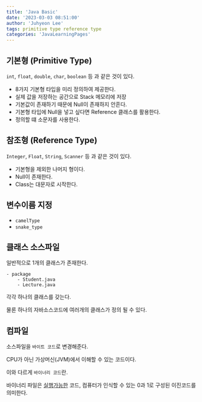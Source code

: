 ```yaml
---
title: 'Java Basic'
date: '2023-03-03 08:51:00'
author: 'Juhyeon Lee'
tags: primitive type reference type
categories: 'JavaLearningPages'
---
```


## 기본형 (Primitive Type)


`int`, `float`, `double`, `char`, `boolean` 등 과 같은 것이 있다.

- 8가지 기본형 타입을 미리 정의하여 제공한다.
- 실제 값을 저장하는 공간으로 Stack 메모리에 저장
- 기본값이 존재하기 때문에 Null이 존재하지 안흔다.
- 기본형 타입에 Null을 넣고 싶다면 Reference 클래스를 활용한다.
- 정의할 떄 소문자를 사용한다.

## 참조형 (Reference Type)


`Integer`, `Float`, `String`, `Scanner` 등 과 같은 것이 있다.

- 기본형을 제외한 나머지 형이다.
- Null이 존재한다.
- Class는 대문자로 시작한다.

## 변수이름 지정

- `camelType`
- `snake_type`

## 클래스 소스파일


일반적으로 1개의 클래스가 존재한다.


```text
- package
	- Student.java
	- Lecture.java
```


각각 하나의 클래스를 갖는다.


물론 하나의 자바소스코드에 여러개의 클래스가 정의 될 수 있다.


## 컴파일


소스파일을 `바이트 코드`로 변경해준다.


CPU가 아닌 가상머신(JVM)에서 이해할 수 있는 코드이다.


이와 다르게 `바이너리 코드`란.


바이너리 파일은 <u>실행가능한</u> 코드, 컴퓨터가 인식할 수 있는 0과 1로 구성된 이진코드를 의미한다.


